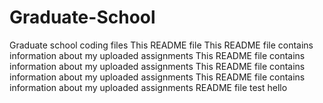 # Graduate-School
Graduate school coding files
This README file
This README file contains information about my uploaded assignments
This README file contains information about my uploaded assignments
This README file contains information about my uploaded assignments
This README file contains information about my uploaded assignments
README file test
hello
